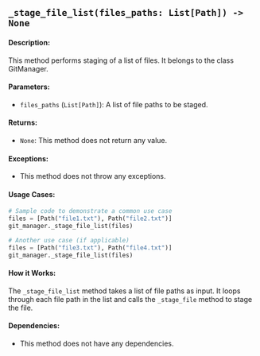 ## `_stage_file_list(files_paths: List[Path]) -> None`

#### Description:
This method performs staging of a list of files. It belongs to the class GitManager.

#### Parameters:
- `files_paths` (`List[Path]`): A list of file paths to be staged.

#### Returns:
- `None`: This method does not return any value.

#### Exceptions:
- This method does not throw any exceptions.

#### Usage Cases:

```python
# Sample code to demonstrate a common use case
files = [Path("file1.txt"), Path("file2.txt")]
git_manager._stage_file_list(files)

# Another use case (if applicable)
files = [Path("file3.txt"), Path("file4.txt")]
git_manager._stage_file_list(files)
```

#### How it Works:
The `_stage_file_list` method takes a list of file paths as input. It loops through each file path in the list and calls the `_stage_file` method to stage the file.

#### Dependencies:
- This method does not have any dependencies.